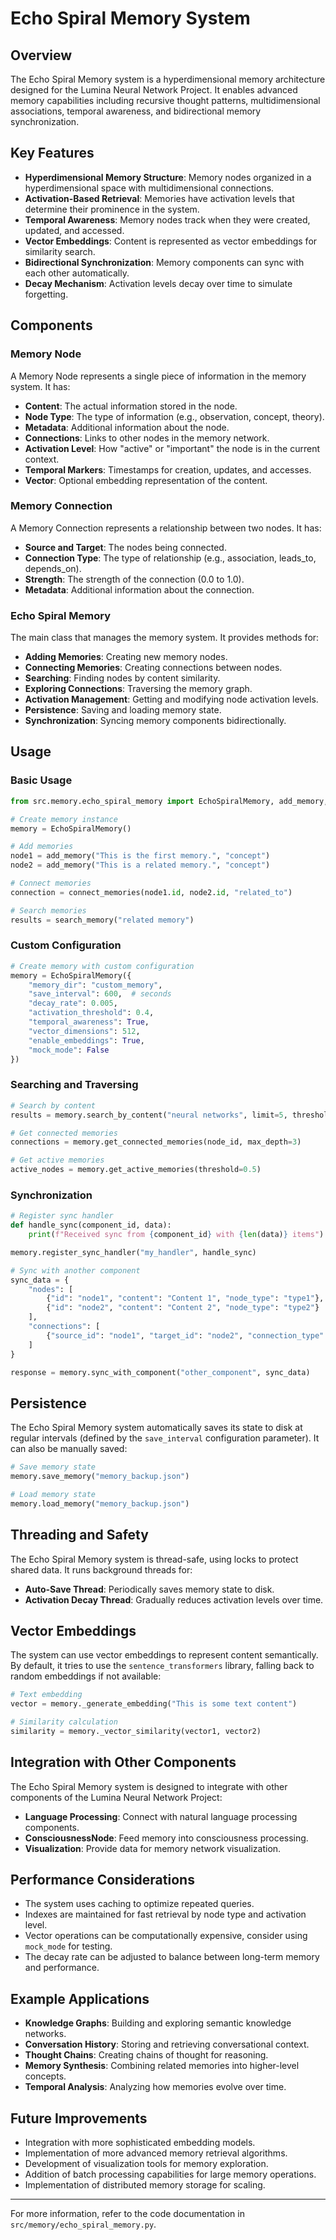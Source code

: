 # Echo Spiral Memory System

## Overview

The Echo Spiral Memory system is a hyperdimensional memory architecture designed for the Lumina Neural Network Project. It enables advanced memory capabilities including recursive thought patterns, multidimensional associations, temporal awareness, and bidirectional memory synchronization.

## Key Features

- **Hyperdimensional Memory Structure**: Memory nodes organized in a hyperdimensional space with multidimensional connections.
- **Activation-Based Retrieval**: Memories have activation levels that determine their prominence in the system.
- **Temporal Awareness**: Memory nodes track when they were created, updated, and accessed.
- **Vector Embeddings**: Content is represented as vector embeddings for similarity search.
- **Bidirectional Synchronization**: Memory components can sync with each other automatically.
- **Decay Mechanism**: Activation levels decay over time to simulate forgetting.

## Components

### Memory Node

A Memory Node represents a single piece of information in the memory system. It has:

- **Content**: The actual information stored in the node.
- **Node Type**: The type of information (e.g., observation, concept, theory).
- **Metadata**: Additional information about the node.
- **Connections**: Links to other nodes in the memory network.
- **Activation Level**: How "active" or "important" the node is in the current context.
- **Temporal Markers**: Timestamps for creation, updates, and accesses.
- **Vector**: Optional embedding representation of the content.

### Memory Connection

A Memory Connection represents a relationship between two nodes. It has:

- **Source and Target**: The nodes being connected.
- **Connection Type**: The type of relationship (e.g., association, leads_to, depends_on).
- **Strength**: The strength of the connection (0.0 to 1.0).
- **Metadata**: Additional information about the connection.

### Echo Spiral Memory

The main class that manages the memory system. It provides methods for:

- **Adding Memories**: Creating new memory nodes.
- **Connecting Memories**: Creating connections between nodes.
- **Searching**: Finding nodes by content similarity.
- **Exploring Connections**: Traversing the memory graph.
- **Activation Management**: Getting and modifying node activation levels.
- **Persistence**: Saving and loading memory state.
- **Synchronization**: Syncing memory components bidirectionally.

## Usage

### Basic Usage

```python
from src.memory.echo_spiral_memory import EchoSpiralMemory, add_memory, connect_memories, search_memory

# Create memory instance
memory = EchoSpiralMemory()

# Add memories
node1 = add_memory("This is the first memory.", "concept")
node2 = add_memory("This is a related memory.", "concept")

# Connect memories
connection = connect_memories(node1.id, node2.id, "related_to")

# Search memories
results = search_memory("related memory")
```

### Custom Configuration

```python
# Create memory with custom configuration
memory = EchoSpiralMemory({
    "memory_dir": "custom_memory",
    "save_interval": 600,  # seconds
    "decay_rate": 0.005,
    "activation_threshold": 0.4,
    "temporal_awareness": True,
    "vector_dimensions": 512,
    "enable_embeddings": True,
    "mock_mode": False
})
```

### Searching and Traversing

```python
# Search by content
results = memory.search_by_content("neural networks", limit=5, threshold=0.6)

# Get connected memories
connections = memory.get_connected_memories(node_id, max_depth=3)

# Get active memories
active_nodes = memory.get_active_memories(threshold=0.5)
```

### Synchronization

```python
# Register sync handler
def handle_sync(component_id, data):
    print(f"Received sync from {component_id} with {len(data)} items")

memory.register_sync_handler("my_handler", handle_sync)

# Sync with another component
sync_data = {
    "nodes": [
        {"id": "node1", "content": "Content 1", "node_type": "type1"},
        {"id": "node2", "content": "Content 2", "node_type": "type2"}
    ],
    "connections": [
        {"source_id": "node1", "target_id": "node2", "connection_type": "related"}
    ]
}

response = memory.sync_with_component("other_component", sync_data)
```

## Persistence

The Echo Spiral Memory system automatically saves its state to disk at regular intervals (defined by the `save_interval` configuration parameter). It can also be manually saved:

```python
# Save memory state
memory.save_memory("memory_backup.json")

# Load memory state
memory.load_memory("memory_backup.json")
```

## Threading and Safety

The Echo Spiral Memory system is thread-safe, using locks to protect shared data. It runs background threads for:

- **Auto-Save Thread**: Periodically saves memory state to disk.
- **Activation Decay Thread**: Gradually reduces activation levels over time.

## Vector Embeddings

The system can use vector embeddings to represent content semantically. By default, it tries to use the `sentence_transformers` library, falling back to random embeddings if not available:

```python
# Text embedding
vector = memory._generate_embedding("This is some text content")

# Similarity calculation
similarity = memory._vector_similarity(vector1, vector2)
```

## Integration with Other Components

The Echo Spiral Memory system is designed to integrate with other components of the Lumina Neural Network Project:

- **Language Processing**: Connect with natural language processing components.
- **ConsciousnessNode**: Feed memory into consciousness processing.
- **Visualization**: Provide data for memory network visualization.

## Performance Considerations

- The system uses caching to optimize repeated queries.
- Indexes are maintained for fast retrieval by node type and activation level.
- Vector operations can be computationally expensive, consider using `mock_mode` for testing.
- The decay rate can be adjusted to balance between long-term memory and performance.

## Example Applications

- **Knowledge Graphs**: Building and exploring semantic knowledge networks.
- **Conversation History**: Storing and retrieving conversational context.
- **Thought Chains**: Creating chains of thought for reasoning.
- **Memory Synthesis**: Combining related memories into higher-level concepts.
- **Temporal Analysis**: Analyzing how memories evolve over time.

## Future Improvements

- Integration with more sophisticated embedding models.
- Implementation of more advanced memory retrieval algorithms.
- Development of visualization tools for memory exploration.
- Addition of batch processing capabilities for large memory operations.
- Implementation of distributed memory storage for scaling.

---

For more information, refer to the code documentation in `src/memory/echo_spiral_memory.py`. 